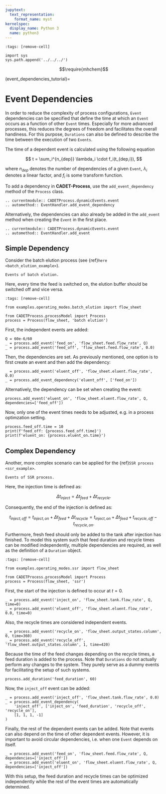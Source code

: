```yaml
---
jupytext:
  text_representation:
    format_name: myst
kernelspec:
  display_name: Python 3
  name: python3
---
```


```{code-cell} ipython3
:tags: [remove-cell]

import sys
sys.path.append('../../../')
```

$$\require{mhchem}$$

(event_dependencies_tutorial)=
# Event Dependencies
In order to reduce the complexity of process configurations, `Event` dependencies can be specified that define the time at which an `Event` occurs as a function of other `Event` times.
Especially for more advanced processes, this reduces the degrees of freedom and facilitates the overall handiness.
For this purpose, `Durations` can also be defined to describe the time between the execution of two `Events`.

The time of a dependent event is calculated using the following equation

$$
t = \sum_i^{n_{dep}} \lambda_i \cdot f_i(t_{dep,i}),
$$

where $n_{dep}$ denotes the number of dependencies of a given `Event`, $\lambda_i$ denotes a linear factor, and $f_i$ is some transform function.

To add a dependency in **CADET-Process**, use the `add_event_dependency` method of the `Process` class.

```{eval-rst}
.. currentmodule:: CADETProcess.dynamicEvents.event
.. automethod:: EventHandler.add_event_dependency
```

Alternatively, the dependencies can also already be added in the `add_event` method when creating the `Event` in the first place.

```{eval-rst}
.. currentmodule:: CADETProcess.dynamicEvents.event
.. automethod:: EventHandler.add_event
```

## Simple Dependency
Consider the batch elution process (see {ref}`here <batch_elution_example>`).

```{figure} ../examples/operating_modes/figures/batch_elution_events_simple.svg
Events of batch elution.
```

Here, every time the feed is switched on, the elution buffer should be switched off and vice versa.


```{code-cell} ipython3
:tags: [remove-cell]

from examples.operating_modes.batch_elution import flow_sheet

from CADETProcess.processModel import Process
process = Process(flow_sheet, 'batch elution')
```

First, the independent events are added:
```{code-cell} ipython3
Q = 60e-6/60
_ = process.add_event('feed_on', 'flow_sheet.feed.flow_rate', Q)
_ = process.add_event('feed_off', 'flow_sheet.feed.flow_rate', 0.0)
```

Then, the dependencies are set.
As previously mentioned, one option is to first create an event and then add the dependency:

```{code-cell} ipython3
_ = process.add_event('eluent_off', 'flow_sheet.eluent.flow_rate', 0.0)
_ = process.add_event_dependency('eluent_off', ['feed_on'])
```

Alternatively, the dependency can be set when creating the event:

```{code-cell} ipython3
process.add_event('eluent_on', 'flow_sheet.eluent.flow_rate', Q, dependencies=['feed_off'])
```

Now, only one of the event times needs to be adjusted, e.g. in a process optimzation setting.

```{code-cell} ipython3
process.feed_off.time = 10
print(f'feed_off: {process.feed_off.time}')
print(f'eluent_on: {process.eluent_on.time}')
```

## Complex Dependency
Another, more complex scenario can be applied for the {ref}`SSR process <ssr_example>`.

```{figure} ../examples/operating_modes/figures/ssr_events.svg
Events of SSR process.
```

Here, the injection time is defined as:

$$
\Delta t_{inject} = \Delta t_{feed} + \Delta t_{recycle}.
$$

Consequently, the end of the injection is defined as:

$$
t_{inject, off} = t_{inject, on} + \Delta t_{feed} + \Delta t_{recycle} = t_{inject, on} + \Delta t_{feed} + t_{recycle, off} - t_{recycle, on}.
$$

Furthermore, fresh feed should only be added to the tank after injection has finished.
To model this system such that feed duration and recycle times can be modified independently, multiple dependencies are required, as well as the definition of a `Duration` object.

```{code-cell} ipython3
:tags: [remove-cell]

from examples.operating_modes.ssr import flow_sheet

from CADETProcess.processModel import Process
process = Process(flow_sheet, 'ssr')
```

First, the start of the injection is defined to occur at $t=0$.

```{code-cell} ipython3
_ = process.add_event('inject_on', 'flow_sheet.tank.flow_rate', Q, time=0)
_ = process.add_event('eluent_off', 'flow_sheet.eluent.flow_rate', 0.0, time=0)
```

Also, the recycle times are considered independent events.

```{code-cell} ipython3
_ = process.add_event('recycle_on', 'flow_sheet.output_states.column', 0, time=360)
_ = process.add_event('recycle_off', 'flow_sheet.output_states.column', 1, time=420)
```

Because the time of the feed changes depending on the recycle times, a feed duration is added to the process.
Note that `Durations` do not actually perform any changes to the system.
They purely serve as a dummy events for facilitating the setup of such systems.

```{code-cell} ipython3
process.add_duration('feed_duration', 60)
```

Now, the `inject_off` event can be added:

```{code-cell} ipython3
_ = process.add_event('inject_off', 'flow_sheet.tank.flow_rate', 0.0)
_ = process.add_event_dependency(
    'inject_off', ['inject_on', 'feed_duration', 'recycle_off', 'recycle_on'],
    [1, 1, 1, -1]
)
```

Finally, the rest of the dependent events can be added.
Note that events can also depend on the time of other dependent events.
However, it is important to avoid circular dependencies, i.e. when one `Event` depends on itself.

```{code-cell} ipython3
_ = process.add_event('feed_on', 'flow_sheet.feed.flow_rate', Q, dependencies=['inject_off'])
_ = process.add_event('eluent_on', 'flow_sheet.eluent.flow_rate', Q, dependencies=['inject_off'])
```

With this setup, the feed duration and recycle times can be optimized independently while the rest of the event times are automatically determined.

